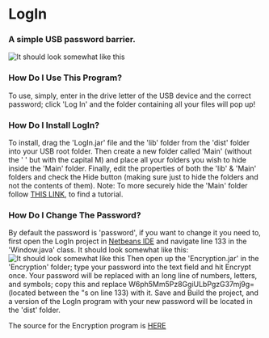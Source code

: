 # LogIn
### A simple USB password barrier.
![It should look somewhat like this](https://snag.gy/av9mRn.jpg)
### How Do I Use This Program?
To use, simply, enter in the drive letter of the USB device and the correct password; click 'Log In' and the folder containing all your files will pop up!

### How Do I Install LogIn?
To install, drag the 'LogIn.jar' file and the 'lib' folder from the 'dist' folder into your USB root folder. Then create a new folder called 'Main' (without the ' ' but with the capital M) and place all your folders you wish to hide inside the 'Main' folder. Finally, edit the properties of both the 'lib' & 'Main' folders and check the Hide button (making sure just to hide the folders and not the contents of them).
Note: To more securely hide the 'Main' folder follow [THIS LINK](http://www.howtogeek.com/104825/make-a-super-hidden-folder-in-windows-without-any-extra-software/), to find a tutorial.

### How Do I Change The Password?
By default the password is 'password', if you want to change it you need to, first open the LogIn project in [Netbeans IDE](https://netbeans.org/features/index.html) and navigate line 133 in the 'Window.java' class. It should look somewhat like this:
![It should look somewhat like this](https://snag.gy/9C7zqR.jpg)
Then open up the 'Encryption.jar' in the 'Encryption' folder; type your password into the text field and hit Encrypt once.  Your password will be replaced with an long line of numbers, letters, and symbols; copy this and replace W6ph5Mm5Pz8GgiULbPgzG37mj9g= (located between the "s on line 133) with it. Save and Build the project, and a version of the LogIn program with your new password will be located in the 'dist' folder.

The source for the Encryption program is [HERE](https://github.com/Snowball2047/Encryption)
